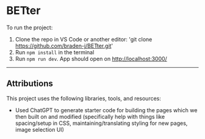 # BETter

To run the project:

1. Clone the repo in VS Code or another editor: 'git clone https://github.com/braden-j/BETter.git'
2. Run `npm install` in the terminal  
3. Run `npm run dev`. App should open on [http://localhost:3000/](http://localhost:3000/)

---

## Attributions

This project uses the following libraries, tools, and resources:

- Used ChatGPT to generate starter code for building the pages which we then built on and modified (specifically help with things like spacing/setup in CSS, maintaining/translating styling for new pages, image selection UI)
